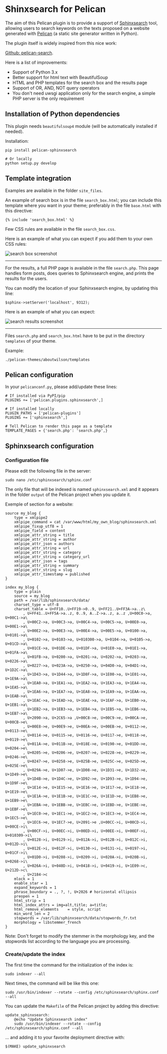 # Shinxsearch for Pelican

The aim of this Pelican plugin is to provide a support of [Sphinxsearch](http://sphinxsearch.com/)
tool, allowing users to search keywords on the texts proposed on a website generated 
with [Pelican](http://docs.getpelican.com/en/stable/) (a static site generator written in Python).

The plugin itself is widely inspired from this nice work:

[Github: pelican-search](https://github.com/MTecknology/pelican-search/tree/master/pelican).

Here is a list of improvements:

- Support of Python 3.x
- Better support for html text with BeautifulSoup
- HTML and PHP templates for the search box and the results page
- Support of OR, AND, NOT query operators
- You don't need uwsgi application only for the search engine, a simple PHP server is the only requirement


## Installation of Python dependencies

This plugin needs `beautifulsoup4` module (will be automatically installed if needed).

Installation:

	pip install pelican-sphinxsearch

	# Or locally
	python setup.py develop


## Template integration

Examples are available in the folder `site_files`.

An example of search box is in the file `search_box.html`;
you can include this template where you want in your theme;
preferably in the file `base.html` with this directive:

	{% include 'search_box.html' %}

Few CSS rules are available in the file `search_box.css`.

Here is an example of what you can expect if you add them to your
own CSS rules:

<img alt="search box screenshot" src="./demo/search_box.png" />

---

For the results, a full PHP page is available in the file `search.php`.
This page handles form posts, does queries to Sphinxsearch engine, 
and prints the results for the users.

You can modify the location of your Sphinxsearch engine, by updating
this line:

	$sphinx->setServer('localhost', 9312);

Here is an example of what you can expect:

<img alt="search results screenshot" src="./demo/php_search_results.png" />

---

Files `search.php` and `search_box.html` have to be 
put in the directory `templates` of your theme.

Example:

	./pelican-themes/aboutwilson/templates


## Pelican configuration

In your `pelicanconf.py`, please add/update these lines:

	# If installed via PyPI/pip
	PLUGINS += ['pelican.plugins.sphinxsearch',]

	# If installed locally
	PLUGIN_PATHS = ['pelican-plugins']
	PLUGINS += ['sphinxsearch',]

	# Tell Pelican to render this page as a template
	TEMPLATE_PAGES = {'search.php': 'search.php',}


## Sphinxsearch configuration


### Configuration file

Please edit the following file in the server:

	sudo nano /etc/sphinxsearch/sphinx.conf


The only file that will be indexed is named `sphinxsearch.xml` and it 
appears in the folder `output` of the Pelican project when you update it.


Exemple of section for a website:

	source my_blog {
		type = xmlpipe2
		xmlpipe_command = cat /var/www/html/my_own_blog/sphinxsearch.xml
		xmlpipe_fixup_utf8 = 1
		xmlpipe_field = content
		xmlpipe_attr_string = title
		xmlpipe_attr_string = author
		xmlpipe_attr_json = authors
		xmlpipe_attr_string = url
		xmlpipe_attr_string = category
		xmlpipe_attr_string = category_url
		xmlpipe_attr_json = tags
		xmlpipe_attr_string = summary
		xmlpipe_attr_string = slug
		xmlpipe_attr_timestamp = published
	}

	index my_blog {
		type = plain
		source = my_blog
		path = /var/lib/sphinxsearch/data/
		charset_type = utf-8
		charset_table = U+FF10..U+FF19->0..9, U+FF21..U+FF3A->a..z\
			, U+FF41..U+FF5A->a..z, 0..9, A..Z->a..z, a..z ,U+00C0->a, U+00C1->a\
			, U+00C2->a, U+00C3->a, U+00C4->a, U+00C5->a, U+00E0->a, U+00E1->a\
			, U+00E2->a, U+00E3->a, U+00E4->a, U+00E5->a, U+0100->a, U+0101->a\
			, U+0102->a, U+0103->a, U+010300->a, U+0104->a, U+0105->a, U+01CD->a\
			, U+01CE->a, U+01DE->a, U+01DF->a, U+01E0->a, U+01E1->a, U+01FA->a\
			, U+01FB->a, U+0200->a, U+0201->a, U+0202->a, U+0203->a, U+0226->a\
			, U+0227->a, U+023A->a, U+0250->a, U+04D0->a, U+04D1->a, U+1D2C->a\
			, U+1D43->a, U+1D44->a, U+1D8F->a, U+1E00->a, U+1E01->a, U+1E9A->a\
			, U+1EA0->a, U+1EA1->a, U+1EA2->a, U+1EA3->a, U+1EA4->a, U+1EA5->a\
			, U+1EA6->a, U+1EA7->a, U+1EA8->a, U+1EA9->a, U+1EAA->a, U+1EAB->a\
			, U+1EAC->a, U+1EAD->a, U+1EAE->a, U+1EAF->a, U+1EB0->a, U+1EB1->a\
			, U+1EB2->a, U+1EB3->a, U+1EB4->a, U+1EB5->a, U+1EB6->a, U+1EB7->a\
			, U+2090->a, U+2C65->a ,U+00C8->e, U+00C9->e, U+00CA->e, U+00CB->e\
			, U+00E8->e, U+00E9->e, U+00EA->e, U+00EB->e, U+0112->e, U+0113->e\
			, U+0114->e, U+0115->e, U+0116->e, U+0117->e, U+0118->e, U+0119->e\
			, U+011A->e, U+011B->e, U+018E->e, U+0190->e, U+01DD->e, U+0204->e\
			, U+0205->e, U+0206->e, U+0207->e, U+0228->e, U+0229->e, U+0246->e\
			, U+0247->e, U+0258->e, U+025B->e, U+025C->e, U+025D->e, U+025E->e\
			, U+029A->e, U+1D07->e, U+1D08->e, U+1D31->e, U+1D32->e, U+1D49->e\
			, U+1D4B->e, U+1D4C->e, U+1D92->e, U+1D93->e, U+1D94->e, U+1D9F->e\
			, U+1E14->e, U+1E15->e, U+1E16->e, U+1E17->e, U+1E18->e, U+1E19->e\
			, U+1E1A->e, U+1E1B->e, U+1E1C->e, U+1E1D->e, U+1EB8->e, U+1EB9->e\
			, U+1EBA->e, U+1EBB->e, U+1EBC->e, U+1EBD->e, U+1EBE->e, U+1EBF->e\
			, U+1EC0->e, U+1EC1->e, U+1EC2->e, U+1EC3->e, U+1EC4->e, U+1EC5->e\
			, U+1EC6->e, U+1EC7->e, U+2091->e ,U+00CC->i, U+00CD->i, U+00CE->i\
			, U+00CF->i, U+00EC->i, U+00ED->i, U+00EE->i, U+00EF->i, U+010309->i\
			, U+0128->i, U+0129->i, U+012A->i, U+012B->i, U+012C->i, U+012D->i\
			, U+012E->i, U+012F->i, U+0130->i, U+0131->i, U+0197->i, U+01CF->i\
			, U+01D0->i, U+0208->i, U+0209->i, U+020A->i, U+020B->i, U+0268->i\
			, U+026A->i, U+040D->i, U+0418->i, U+0419->i, U+1E09->c, U+212D->c\
			, U+2184->c
		mlock = 1
		enable_star = 1
		expand_keywords = 1
		phrase_boundary = ., ?, !, U+2026 # horizontal ellipsis
		preopen = 1
		html_strip = 1
		html_index_attrs = img=alt,title; a=title;
		html_remove_elements    = style, script
		min_word_len = 2
		stopwords = /var/lib/sphinxsearch/data/stopwords_fr.txt
		morphology = libstemmer_french
	}

Note: Don't forget to modify the stemmer in the morphology key, and the stopwords list
according to the language you are processing.

### Create/update the index


The first time the command for the initialization of the index is:

	sudo indexer --all


Next times, the command will be like this one:

	sudo /usr/bin/indexer --rotate --config /etc/sphinxsearch/sphinx.conf --all


You can update the `Makefile` of the Pelican project by adding this directive:

	update_sphinxsearch:
		@echo "Update Sphinxsearch index"
		sudo /usr/bin/indexer --rotate --config /etc/sphinxsearch/sphinx.conf --all

... and adding it to your favorite deployment directive with:

	$(MAKE) update_sphinxsearch



